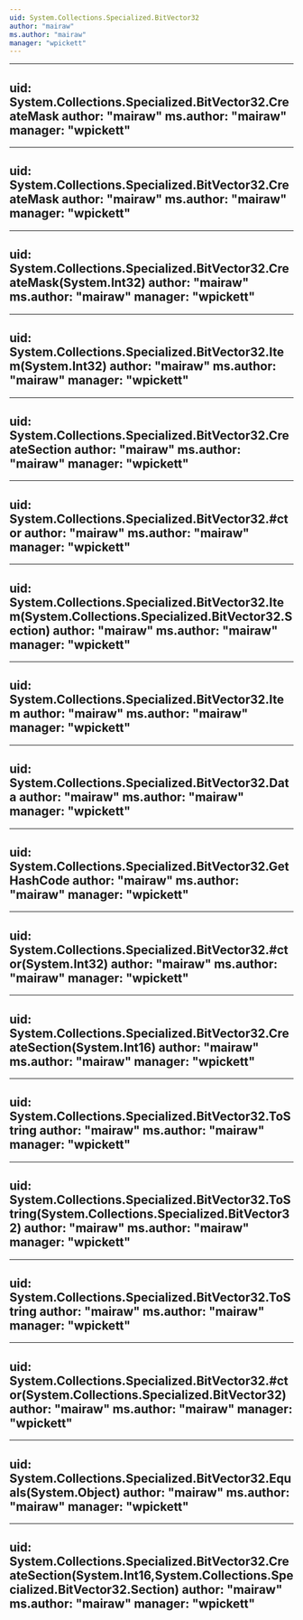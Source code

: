 ```yaml
---
uid: System.Collections.Specialized.BitVector32
author: "mairaw"
ms.author: "mairaw"
manager: "wpickett"
---
```


---
uid: System.Collections.Specialized.BitVector32.CreateMask
author: "mairaw"
ms.author: "mairaw"
manager: "wpickett"
---

---
uid: System.Collections.Specialized.BitVector32.CreateMask
author: "mairaw"
ms.author: "mairaw"
manager: "wpickett"
---

---
uid: System.Collections.Specialized.BitVector32.CreateMask(System.Int32)
author: "mairaw"
ms.author: "mairaw"
manager: "wpickett"
---

---
uid: System.Collections.Specialized.BitVector32.Item(System.Int32)
author: "mairaw"
ms.author: "mairaw"
manager: "wpickett"
---

---
uid: System.Collections.Specialized.BitVector32.CreateSection
author: "mairaw"
ms.author: "mairaw"
manager: "wpickett"
---

---
uid: System.Collections.Specialized.BitVector32.#ctor
author: "mairaw"
ms.author: "mairaw"
manager: "wpickett"
---

---
uid: System.Collections.Specialized.BitVector32.Item(System.Collections.Specialized.BitVector32.Section)
author: "mairaw"
ms.author: "mairaw"
manager: "wpickett"
---

---
uid: System.Collections.Specialized.BitVector32.Item
author: "mairaw"
ms.author: "mairaw"
manager: "wpickett"
---

---
uid: System.Collections.Specialized.BitVector32.Data
author: "mairaw"
ms.author: "mairaw"
manager: "wpickett"
---

---
uid: System.Collections.Specialized.BitVector32.GetHashCode
author: "mairaw"
ms.author: "mairaw"
manager: "wpickett"
---

---
uid: System.Collections.Specialized.BitVector32.#ctor(System.Int32)
author: "mairaw"
ms.author: "mairaw"
manager: "wpickett"
---

---
uid: System.Collections.Specialized.BitVector32.CreateSection(System.Int16)
author: "mairaw"
ms.author: "mairaw"
manager: "wpickett"
---

---
uid: System.Collections.Specialized.BitVector32.ToString
author: "mairaw"
ms.author: "mairaw"
manager: "wpickett"
---

---
uid: System.Collections.Specialized.BitVector32.ToString(System.Collections.Specialized.BitVector32)
author: "mairaw"
ms.author: "mairaw"
manager: "wpickett"
---

---
uid: System.Collections.Specialized.BitVector32.ToString
author: "mairaw"
ms.author: "mairaw"
manager: "wpickett"
---

---
uid: System.Collections.Specialized.BitVector32.#ctor(System.Collections.Specialized.BitVector32)
author: "mairaw"
ms.author: "mairaw"
manager: "wpickett"
---

---
uid: System.Collections.Specialized.BitVector32.Equals(System.Object)
author: "mairaw"
ms.author: "mairaw"
manager: "wpickett"
---

---
uid: System.Collections.Specialized.BitVector32.CreateSection(System.Int16,System.Collections.Specialized.BitVector32.Section)
author: "mairaw"
ms.author: "mairaw"
manager: "wpickett"
---
